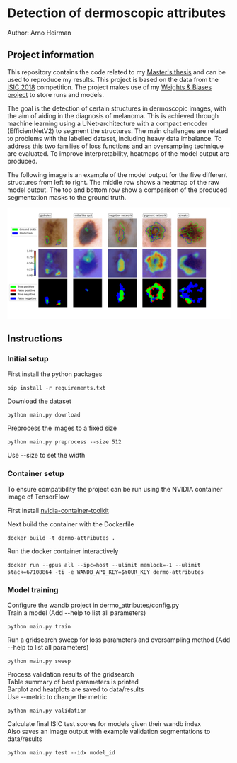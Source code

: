 # Detection of dermoscopic attributes
Author: Arno Heirman

## Project information

This repository contains the code related to my [Master's thesis](https://lib.ugent.be/catalog/rug01:003150464) and can be used to reproduce my results.
This project is based on the data from the [ISIC 2018](https://challenge.isic-archive.com/landing/2018/46/) competition.
The project makes use of my [Weights & Biases project](https://wandb.ai/arno/lesion-attributes) to store runs and models.

The goal is the detection of certain structures in dermoscopic images, with the aim of aiding in the diagnosis of melanoma.
This is achieved through machine learning using a UNet-architecture with a compact encoder (EfficientNetV2) to segment the structures.
The main challenges are related to problems with the labelled dataset, including heavy data imbalance.
To address this two families of loss functions and an oversampling technique are evaluated.
To improve interpretability, heatmaps of the model output are produced.

The following image is an example of the model output for the five different structures from left to right.
The middle row shows a heatmap of the raw model output.
The top and bottom row show a comparison of the produced segmentation masks to the ground truth.
<p align="center">
<img src="https://github.com/arnohe/arnohe.github.io/blob/main/thesis_BFL_output.png?raw=true" width="800">
</p>



## Instructions

### Initial setup
First install the python packages
```
pip install -r requirements.txt 
```
Download the dataset
```
python main.py download
```
Preprocess the images to a fixed size
```
python main.py preprocess --size 512
```
Use --size to set the width

### Container setup

To ensure compatibility the project can be run using the NVIDIA container image of TensorFlow

First install [nvidia-container-toolkit](https://github.com/NVIDIA/nvidia-container-toolkit)

Next build the container with the Dockerfile
```
docker build -t dermo-attributes .
```
  
Run the docker container interactively
```
docker run --gpus all --ipc=host --ulimit memlock=-1 --ulimit stack=67108864 -ti -e WANDB_API_KEY=$YOUR_KEY dermo-attributes
```

### Model training

Configure the wandb project in dermo_attributes/config.py\
Train a model (Add --help to list all parameters)
```
python main.py train
```
Run a gridsearch sweep for loss parameters and oversampling method (Add --help to list all parameters)
```
python main.py sweep
```
Process validation results of the gridsearch\
Table summary of best parameters is printed\
Barplot and heatplots are saved to data/results\
Use --metric to change the metric
```
python main.py validation
```
Calculate final ISIC test scores for models given their wandb index\
Also saves an image output with example validation segmentations to data/results
```
python main.py test --idx model_id
```
